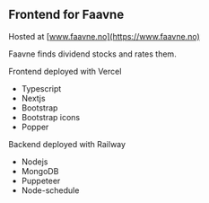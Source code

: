 ## Frontend for Faavne

Hosted at [www.faavne.no](https://www.faavne.no)

Faavne finds dividend stocks and rates them.

Frontend deployed with Vercel
- Typescript
- Nextjs
- Bootstrap
- Bootstrap icons
- Popper

Backend deployed with Railway
- Nodejs
- MongoDB
- Puppeteer
- Node-schedule
